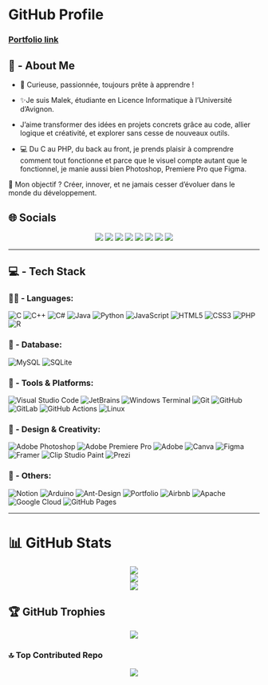 # GitHub Profile

### [Portfolio link](http://portfoliomalekghabi.com)

## 🤔 - About Me
- 💫 Curieuse, passionnée, toujours prête à apprendre !  
- ✨Je suis Malek, étudiante en Licence Informatique à l’Université d’Avignon.  
- J’aime transformer des idées en projets concrets grâce au code, allier logique et créativité, et explorer sans cesse de nouveaux outils.  

- 💻 Du C au PHP, du back au front, je prends plaisir à comprendre comment tout fonctionne et parce que le visuel compte autant que le fonctionnel, je manie aussi bien Photoshop, Premiere Pro que Figma.

🚀 Mon objectif ? Créer, innover, et ne jamais cesser d’évoluer dans le monde du développement.


## 🌐 Socials  

<p align="center">
  <a href="https://behance.net/Malek Ghabi"><img src="https://img.shields.io/badge/Behance-1769ff?logo=behance&logoColor=white" /></a>
  <a href="https://discord.gg/maleekegh"><img src="https://img.shields.io/badge/Discord-%237289DA.svg?logo=discord&logoColor=white" /></a>
  <a href="https://instagram.com/maleeeeke"><img src="https://img.shields.io/badge/Instagram-%23E4405F.svg?logo=Instagram&logoColor=white" /></a>
  <a href="https://linkedin.com/in/malek-ghabi-3b32672a9"><img src="https://img.shields.io/badge/LinkedIn-%230077B5.svg?logo=linkedin&logoColor=white" /></a>
  <a href="https://stackoverflow.com/users/Malek Ghabi"><img src="https://img.shields.io/badge/-Stackoverflow-FE7A16?logo=stack-overflow&logoColor=white" /></a>
  <a href="https://codepen.io/malekghabi1607"><img src="https://img.shields.io/badge/Codepen-000000?logo=codepen&logoColor=white" /></a>
  <a href="mailto:malekghabi129@gmail.com"><img src="https://img.shields.io/badge/Email-D14836?logo=gmail&logoColor=white" /></a>
  <a href="https://t.me/MG1607"><img src="https://img.shields.io/badge/Telegram-%232CA5E0.svg?logo=telegram&logoColor=white" /></a>
</p>

---


## 💻 - Tech Stack



### 👨‍💻 - Languages:
![C](https://img.shields.io/badge/c-%2300599C.svg?style=for-the-badge&logo=c&logoColor=white)
![C++](https://img.shields.io/badge/c++-%2300599C.svg?style=for-the-badge&logo=c%2B%2B&logoColor=white)
![C#](https://img.shields.io/badge/c%23-%23239120.svg?style=for-the-badge&logo=csharp&logoColor=white)
![Java](https://img.shields.io/badge/java-%23ED8B00.svg?style=for-the-badge&logo=openjdk&logoColor=white)
![Python](https://img.shields.io/badge/python-3670A0?style=for-the-badge&logo=python&logoColor=ffdd54)
![JavaScript](https://img.shields.io/badge/javascript-%23323330.svg?style=for-the-badge&logo=javascript&logoColor=%23F7DF1E)
![HTML5](https://img.shields.io/badge/html5-%23E34F26.svg?style=for-the-badge&logo=html5&logoColor=white)
![CSS3](https://img.shields.io/badge/css3-%231572B6.svg?style=for-the-badge&logo=css3&logoColor=white)
![PHP](https://img.shields.io/badge/php-%23777BB4.svg?style=for-the-badge&logo=php&logoColor=white)
![R](https://img.shields.io/badge/r-%23276DC3.svg?style=for-the-badge&logo=r&logoColor=white)




### 💾 - Database:
![MySQL](https://img.shields.io/badge/mysql-%2300000f.svg?style=for-the-badge&logo=mysql&logoColor=white)
![SQLite](https://img.shields.io/badge/sqlite-%2307405e.svg?style=for-the-badge&logo=sqlite&logoColor=white)



### 🧰 - Tools & Platforms:
![Visual Studio Code](https://img.shields.io/badge/VSCode-007ACC?style=for-the-badge&logo=visual-studio-code&logoColor=white)
![JetBrains](https://img.shields.io/badge/JetBrains-%23000000.svg?style=for-the-badge&logo=jetbrains&logoColor=white)
![Windows Terminal](https://img.shields.io/badge/Windows%20Terminal-%234D4D4D.svg?style=for-the-badge&logo=windows-terminal&logoColor=white)
![Git](https://img.shields.io/badge/git-%23F05033.svg?style=for-the-badge&logo=git&logoColor=white)
![GitHub](https://img.shields.io/badge/github-%23121011.svg?style=for-the-badge&logo=github&logoColor=white)
![GitLab](https://img.shields.io/badge/gitlab-%23181717.svg?style=for-the-badge&logo=gitlab&logoColor=white)
![GitHub Actions](https://img.shields.io/badge/github%20actions-%232671E5.svg?style=for-the-badge&logo=githubactions&logoColor=white)
![Linux](https://img.shields.io/badge/Linux-FCC624?style=for-the-badge&logo=linux&logoColor=black)



### 🎨 - Design & Creativity:
![Adobe Photoshop](https://img.shields.io/badge/Adobe%20Photoshop-%2331A8FF.svg?style=for-the-badge&logo=adobe%20photoshop&logoColor=white)
![Adobe Premiere Pro](https://img.shields.io/badge/Adobe%20Premiere%20Pro-9999FF.svg?style=for-the-badge&logo=Adobe%20Premiere%20Pro&logoColor=white)
![Adobe](https://img.shields.io/badge/adobe-%23FF0000.svg?style=for-the-badge&logo=adobe&logoColor=white)
![Canva](https://img.shields.io/badge/Canva-%2300C4CC.svg?style=for-the-badge&logo=Canva&logoColor=white)
![Figma](https://img.shields.io/badge/figma-%23F24E1E.svg?style=for-the-badge&logo=figma&logoColor=white)
![Framer](https://img.shields.io/badge/Framer-black?style=for-the-badge&logo=framer&logoColor=blue)
![Clip Studio Paint](https://img.shields.io/badge/ClipStudioPaint-%23CFD3D3.svg?style=for-the-badge&logo=ClipStudioPaint&logoColor=white)
![Prezi](https://img.shields.io/badge/Prezi-%23000000.svg?style=for-the-badge&logo=Prezi&logoColor=white)



### 🧠 - Others:
![Notion](https://img.shields.io/badge/Notion-%23000000.svg?style=for-the-badge&logo=notion&logoColor=white)
![Arduino](https://img.shields.io/badge/-Arduino-00979D?style=for-the-badge&logo=Arduino&logoColor=white)
![Ant-Design](https://img.shields.io/badge/-AntDesign-%230170FE?style=for-the-badge&logo=ant-design&logoColor=white)
![Portfolio](https://img.shields.io/badge/Portfolio-%23000000.svg?style=for-the-badge&logo=firefox&logoColor=%23FF7139)
![Airbnb](https://img.shields.io/badge/Airbnb-%23ff5a5f.svg?style=for-the-badge&logo=Airbnb&logoColor=white)
![Apache](https://img.shields.io/badge/apache-%23D42029.svg?style=for-the-badge&logo=apache&logoColor=white)
![Google Cloud](https://img.shields.io/badge/GoogleCloud-%234285F4.svg?style=for-the-badge&logo=google-cloud&logoColor=white)
![GitHub Pages](https://img.shields.io/badge/github%20pages-121013?style=for-the-badge&logo=github&logoColor=white)



---

# 📊 GitHub Stats  
<p align="center">
<img src="https://github-readme-stats.vercel.app/api?username=malekghabi1607&theme=holi&hide_border=false&include_all_commits=true&count_private=true" /><br/>
<img src="https://nirzak-streak-stats.vercel.app/?user=malekghabi1607&theme=holi&hide_border=false" /><br/>
<img src="https://github-readme-stats.vercel.app/api/top-langs/?username=malekghabi1607&theme=holi&hide_border=false&include_all_commits=true&count_private=true&layout=compact" />
</p>

## 🏆 GitHub Trophies  
<p align="center">
<img src="https://github-profile-trophy.vercel.app/?username=malekghabi1607&theme=neon&no-frame=false&no-bg=false&margin-w=4" />
</p>



### 🔝 Top Contributed Repo  
<p align="center">
<img src="https://github-contributor-stats.vercel.app/api?username=malekghabi1607&limit=5&theme=dark&combine_all_yearly_contributions=true" />
</p>

